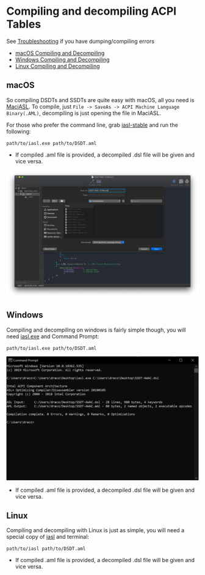 # Compiling and decompiling ACPI Tables

See [Troubleshooting](/troubleshooting.md) if you have dumping/compiling errors

* [macOS Compiling and Decompiling](/Manual/compile.md#macos)
* [Windows Compiling and Decompiling](/Manual/compile.md#windows)
* [Linux Compiling and Decompiling](/Manual/compile.md#linux)

## macOS

So compiling DSDTs and SSDTs are quite easy with macOS, all you need is [MaciASL](https://github.com/acidanthera/MaciASL/releases). To compile, just `File -> SaveAs -> ACPI Machine Language Binary(.AML)`, decompiling is just opening the file in MaciASL.

For those who prefer the command line, grab [iasl-stable](https://github.com/acidanthera/MaciASL/blob/master/Dist/iasl-stable) and run the following:

```text
path/to/iasl.exe path/to/DSDT.aml
```

* If compiled .aml file is provided, a decompiled .dsl file will be given and vice versa.

![](/images/Manual/compile-md/macos-compile.png)

## Windows

Compiling and decompiling on windows is fairly simple though, you will need [iasl.exe](https://acpica.org/sites/acpica/files/iasl-win-20180105.zip) and Command Prompt:

```text
path/to/iasl.exe path/to/DSDT.aml
```

![](/images/Manual/compile-md/windows-compile.png)

* If compiled .aml file is provided, a decompiled .dsl file will be given and vice versa.

## Linux

Compiling and decompiling with Linux is just as simple, you will need a special copy of [iasl](http://amdosx.kellynet.nl/iasl.zip) and terminal:

```text
path/to/iasl path/to/DSDT.aml
```

* If compiled .aml file is provided, a decompiled .dsl file will be given and vice versa.
